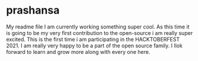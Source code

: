 # prashansa
My readme file
I am currently working something super cool.
As this time it is going to be my very first contribution to the open-source i am really super excited.
This is the first time i am participating in the HACKTOBERFEST 2021.
I am really very happy to be a part of the open source family.
I llok forward to learn and grow more along with every one here.
